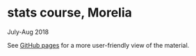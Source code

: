# stats course, Morelia

July-Aug 2018

See [GitHub pages](https://bbolker.github.com/morelia_2018) for a more user-friendly view of the material.
